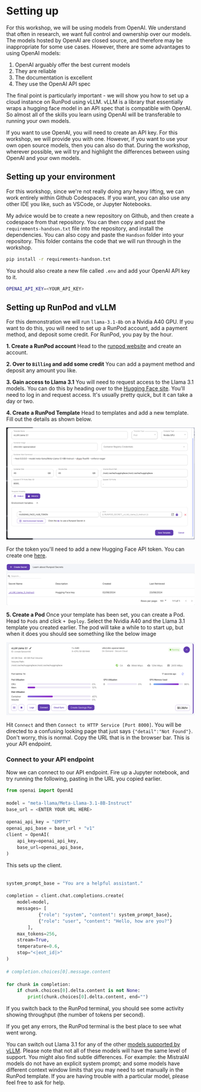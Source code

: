 # Setting up

For this workshop, we will be using models from OpenAI. We understand that often in research, we want full control and ownership over our models. The models hosted by OpenAI are closed source, and therefore may be inappropriate for some use cases. However, there are some advantages to using OpenAI models:

1. OpenAI arguably offer the best current models
2. They are reliable
3. The documentation is excellent
4. They use the OpenAI API spec

The final point is particularly important - we will show you how to set up a cloud instance on RunPod using vLLM. vLLM is a library that essentially wraps a hugging face model in an API spec that is compatible with OpenAI. So almost all of the skills you learn using OpenAI will be transferable to running your own models.

If you want to use OpenAI, you will need to create an API key. For this workshop, we will provide you with one. However, if you want to use your own open source models, then you can also do that. During the workshop, wherever possible, we will try and highlight the differences between using OpenAI and your own models.

## Setting up your environment
For this workshop, since we're not really doing any heavy lifting, we can work entirely within Github Codespaces. If you want, you can also use any other IDE you like, such as VSCode, or Jupyter Notebooks.

My advice would be to create a new repository on Github, and then create a codespace from that repository. You can then copy and past the `requirements-handson.txt` file into the repository, and install the dependencies. You can also copy and paste the `Handson` folder into your repository. This folder contains the code that we will run through in the workshop.

```bash
pip install -r requirements-handson.txt
```

You should also create a new file called `.env` and add your OpenAI API key to it.

```bash
OPENAI_API_KEY=<YOUR_API_KEY>
```

## Setting up RunPod and vLLM
For this demonstration we will run `llama-3.1-8b` on a Nvidia A40 GPU. If you want to do this, you will need to set up a RunPod account, add a payment method, and deposit some credit. For RunPod, you pay by the hour.

**1. Create a RunPod account** Head to the [runpod website](https://www.runpod.io/) and create an account.

**2. Over to `Billing` and add some credit** You can add a payment method and deposit any amount you like.

**3. Gain access to Llama 3.1** You will need to request access to the Llama 3.1 models. You can do this by heading over to the [Hugging Face site](https://huggingface.co/meta-llama/Meta-Llama-3.1-8B). You'll need to log in and request access. It's usually pretty quick, but it can take a day or two.

**4. Create a RunPod Template** Head to templates and add a new template. Fill out the details as shown below.

![RunPod Template](imgs/template.png)

For the token you'll need to add a new Hugging Face API token. You can create one [here](https://huggingface.co/settings/tokens).

![RunPod Secret](imgs/secret.png)

**5. Create a Pod** Once your template has been set, you can create a Pod. Head to `Pods` and click `+ Deploy`. Select the Nvidia A40 and the Llama 3.1 template you created earlier. The pod will take a while to to start up, but when it does you should see something like the below image

![Connect Pod](imgs/connect.png)

Hit `Connect` and then `Connect to HTTP Service [Port 8000]`. You will be directed to a confusing looking page that just says `{"detail":"Not Found"}`. Don't worry, this is normal. Copy the URL that is in the browser bar. This is your API endpoint.

### Connect to your API endpoint

Now we can connect to our API endpoint. Fire up a Jupyter notebook, and try running the following, pasting in the URL you copied earlier.

```python
from openai import OpenAI

model = "meta-llama/Meta-Llama-3.1-8B-Instruct"
base_url = <ENTER YOUR URL HERE>

openai_api_key = "EMPTY"
openai_api_base = base_url + "v1"
client = OpenAI(
    api_key=openai_api_key,
    base_url=openai_api_base,
)
```

This sets up the client.


```python

system_prompt_base = "You are a helpful assistant."

completion = client.chat.completions.create(
    model=model,
    messages= [
            {"role": "system", "content": system_prompt_base},
            {"role": "user", "content": "Hello, how are you?"}
        ],
    max_tokens=256,
    stream=True,
    temperature=0.6,
    stop="<|eot_id|>"
)

# completion.choices[0].message.content

for chunk in completion:
    if chunk.choices[0].delta.content is not None:
        print(chunk.choices[0].delta.content, end="")
```

If you switch back to the RunPod terminal, you should see some activity showing throughput (the number of tokens per second).

If you get any errors, the RunPod terminal is the best place to see what went wrong.

You can switch out Llama 3.1 for any of the other [models supported by vLLM](https://docs.vllm.ai/en/latest/models/supported_models.html). Please note that not all of these models will have the same level of support. You might also find subtle differences. For example: the MistralAI models do not have an explicit system prompt; and some models have different context window limits that you may need to set manually in the RunPod template. If you are having trouble with a particular model, please feel free to ask for help.
